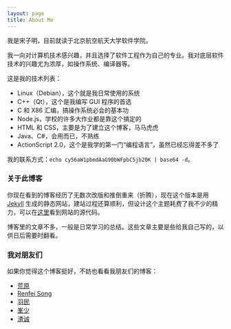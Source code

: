 ```yaml
---
layout: page
title: About Me
---
```


我是宋子明，目前就读于北京航空航天大学软件学院。

我一向对计算机技术感兴趣，并且选择了软件工程作为自己的专业。我对底层软件技术的兴趣尤为浓厚，如操作系统、编译器等。

这是我的技术列表：

- Linux（Debian），这个就是我日常使用的系统
- C++（Qt），这个是我编写 GUI 程序的首选
- C 和 X86 汇编，搞操作系统必会的基本功
- Node.js，学校的许多大作业都是靠这个搞定的
- HTML 和 CSS，主要是为了建立这个博客，马马虎虎
- Java、C#，会用而已，不熟练
- ActionScript 2.0，这个是我学的第一门“编程语言”，虽然已经忘得差不多了

我的联系方式：`echo cy56aW1pbmdAaG90bWFpbC5jb20K | base64 -d`。

### 关于此博客

你现在看到的博客经历了无数次改版和推倒重来（折腾），现在这个版本是用 [Jekyll](https://jekyllrb.com/) 生成的静态网站，建站过程还算顺利，但设计这个主题耗费了我不少的精力，可以在[这里](https://github.com/songziming/blog)看到网站的源代码。

博客里的文章不多，一般是日常学习的总结。这些文章主要是些给我自己写的，以供日后需要时翻看。

### 我对朋友们

如果你觉得这个博客挺好，不妨也看看我朋友们的博客：
- [荒原](http://wcqblog.github.io/)
- [Renfei Song](http://www.renfei.org/blog/)
- [羽民](http://wanzy.me/blog/)
- [峯少](http://timmyxu.me)
- [渣诚](http://heavenduke.com)
